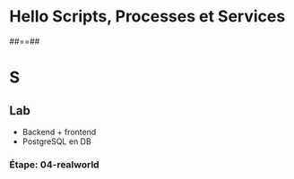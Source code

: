 <!-- .slide: class="transition-bg-sfeir-1" -->

# Hello Scripts, Processes et Services

##==##

<!-- .slide: class="exercice" -->

# S

## Lab

- Backend + frontend
- PostgreSQL en DB

### Étape: 04-realworld
